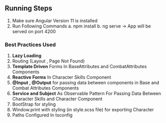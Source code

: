 ## Running Steps

1. Make sure Angular Version 11 is installed
2. Run Following Commands
    a. npm install
    b. ng serve -> App will be served on port 4200

### Best Practices Used

1. **Lazy Loading**
2. Routing (Layout , Page Not Found)
3. **Template Driven** Forms In BaseAttributes and CombatAttributes Components
4. **Reactive Forms** In Character Skills Component
5. **@Input , @Output** for passing data between components in Base and Combat Attributes Components
6. **Service and Subject** As Observable Pattern For Passing Data Between Character Skills and Character Component
8. BootStrap for styling
9. Window.print with styling (in style.scss file) for exporting Character 
10. Paths Configured In tsconfig
